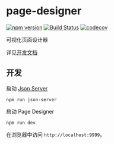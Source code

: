 # page-designer

[![npm version](https://badge.fury.io/js/page-designer.svg)](https://badge.fury.io/js/page-designer)
[![Build Status](https://travis-ci.org/blocklang/page-designer.svg?branch=master)](https://travis-ci.org/blocklang/page-designer)
[![codecov](https://codecov.io/gh/blocklang/page-designer/branch/master/graph/badge.svg)](https://codecov.io/gh/blocklang/page-designer)

可视化页面设计器

详见[开发文档](./docs/README.md)

## 开发

启动 [Json Server](./docs/json-server.md)

```shell
npm run json-server
```

启动 Page Designer

```shell
npm run dev
```

在浏览器中访问 `http://localhost:9999`。
